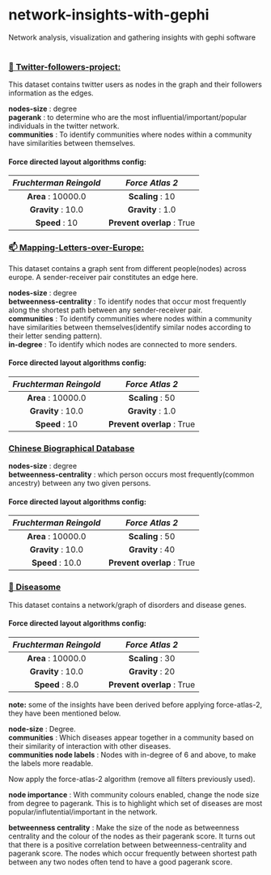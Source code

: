 # network-insights-with-gephi <br>
 Network analysis, visualization and gathering insights with gephi software <br><br>

### <ins>📱 Twitter-followers-project:</ins> <br>
This dataset contains twitter users as nodes in the graph and their followers information as the edges.<br>

**nodes-size** : degree <br>
**pagerank** : to determine who are the most influential/important/popular individuals in the twitter network. <br>
**communities** : To identify communities where nodes within a community have similarities between themselves. <br>

#### Force directed layout algorithms config:
|***Fruchterman Reingold***|***Force Atlas 2***|
|:------------:|:------------:|
|**Area** : 10000.0|**Scaling** : 10|
|**Gravity** : 10.0| **Gravity** : 1.0|
|**Speed** : 10|**Prevent overlap** : True|


### <ins>📫 Mapping-Letters-over-Europe:</ins> <br>
This dataset contains a graph sent from different people(nodes) across europe. A sender-receiver pair constitutes an edge here.<br>

**nodes-size** : degree <br>
**betweenness-centrality** : To identify nodes that occur most frequently along the shortest path between any sender-receiver pair. <br>
**communities** : To identify communities where nodes within a community have similarities between themselves(identify similar nodes according to their letter sending pattern). <br>
**in-degree** : To identify which nodes are connected to more senders. <br>

#### Force directed layout algorithms config:
|***Fruchterman Reingold***|***Force Atlas 2***|
|:------------:|:------------:|
|**Area** : 10000.0|**Scaling** : 50|
|**Gravity** : 10.0| **Gravity** : 1.0|
|**Speed** : 10|**Prevent overlap** : True|

### <ins>Chinese Biographical Database</ins> <br>
**nodes-size** : degree <br>
**betweenness-centrality** : which person occurs most frequently(common ancestry) between any two given persons. <br>

#### Force directed layout algorithms config:
|***Fruchterman Reingold***|***Force Atlas 2***|
|:------------:|:------------:|
|**Area** : 10000.0|**Scaling** : 50|
|**Gravity** : 10.0| **Gravity** : 40|
|**Speed** : 10.0|**Prevent overlap** : True|


### <ins>🧬 Diseasome</ins> <br>
This dataset contains a network/graph of disorders and disease genes.<br>

#### Force directed layout algorithms config:
|***Fruchterman Reingold***|***Force Atlas 2***|
|:------------:|:------------:|
|**Area** : 10000.0|**Scaling** : 30|
|**Gravity** : 10.0| **Gravity** : 20|
|**Speed** : 8.0|**Prevent overlap** : True|

**note:** some of the insights have been derived before applying force-atlas-2, they have been mentioned below.<br>

**node-size** : Degree.<br>
**communities** : Which diseases appear together in a community based on their similarity of interaction with other diseases. <br>
**communities node labels** : Nodes with in-degree of 6 and above, to make the labels more readable. <br>

Now apply the force-atlas-2 algorithm (remove all filters previously used).<br>

**node importance** : With community colours enabled, change the node size from degree to pagerank. This is to highlight which set of diseases are most popular/influtential/important in the network.<br>

**betweenness centrality** : Make the size of the node as betweenness centrality and the colour of the nodes as their pagerank score. It turns out that there is a positive correlation between betweenness-centrality and pagerank score. The nodes which occur frequently between shortest path between any two nodes often tend to have a good pagerank score. 


